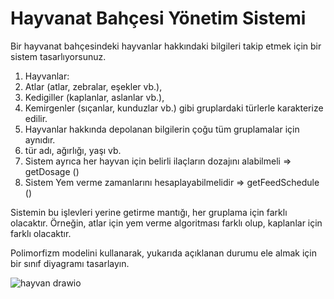 # Hayvanat Bahçesi Yönetim Sistemi

Bir hayvanat bahçesindeki hayvanlar hakkındaki bilgileri takip etmek için bir sistem tasarlıyorsunuz.

1. Hayvanlar:
2. Atlar (atlar, zebralar, eşekler vb.),
3. Kedigiller (kaplanlar, aslanlar vb.),
4. Kemirgenler (sıçanlar, kunduzlar vb.) gibi gruplardaki türlerle karakterize edilir.
5. Hayvanlar hakkında depolanan bilgilerin çoğu tüm gruplamalar için aynıdır.
6. tür adı, ağırlığı, yaşı vb.
7. Sistem ayrıca her hayvan için belirli ilaçların dozajını alabilmeli => getDosage ()
8. Sistem Yem verme zamanlarını hesaplayabilmelidir => getFeedSchedule ()

Sistemin bu işlevleri yerine getirme mantığı, her gruplama için farklı olacaktır. Örneğin, atlar için yem verme algoritması farklı olup, kaplanlar için farklı olacaktır.

Polimorfizm modelini kullanarak, yukarıda açıklanan durumu ele almak için bir sınıf diyagramı tasarlayın.

![hayvan drawio](https://github.com/celalserdarergun/patika-dev/assets/89193973/93d5adce-7018-44da-98ce-ccc0a22e0e70)
